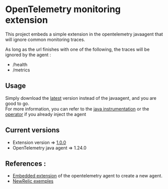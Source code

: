 # OpenTelemetry monitoring extension

This project embeds a simple extension in the opentelemetry javaagent that will ignore common monitoring traces.

As long as the url finishes with one of the following, the traces will be ignored by the agent :
* /health
* /metrics

## Usage
Simply download the [latest]((https://github.com/vmaleze/opentelemetry-java-ignore-monitoring-spans/releases)) version instead of the javaagent, and you are good to go.  
For more information, you can refer to the [java instrumentation](https://opentelemetry.io/docs/instrumentation/java/automatic/) or the [operator](https://github.com/open-telemetry/opentelemetry-operator#use-customized-or-vendor-instrumentation) if you already inject the agent

## Current versions
* Extension version => [1.0.0](https://github.com/vmaleze/opentelemetry-java-ignore-monitoring-spans/releases)
* OpenTelemetry java agent => 1.24.0

## References :
* [Embedded extension](https://github.com/open-telemetry/opentelemetry-java-instrumentation/blob/main/examples/extension/README.md#embed-extensions-in-the-opentelemetry-agent) of the opentelemetry agent to create a new agent.
* [NewRelic exemples](https://github.com/newrelic/newrelic-opentelemetry-examples)
